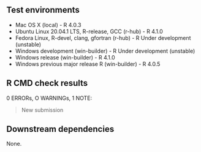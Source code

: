 ## Test environments

* Mac OS X (local) - R 4.0.3
* Ubuntu Linux 20.04.1 LTS, R-release, GCC (r-hub) - R 4.1.0
* Fedora Linux, R-devel, clang, gfortran (r-hub) - R Under development (unstable)
* Windows development (win-builder) - R Under development (unstable)
* Windows release (win-builder) - R 4.1.0
* Windows previous major release R (win-builder) - R 4.0.5

## R CMD check results

0 ERRORs, O WARNINGs, 1 NOTE:

> New submission

## Downstream dependencies

None.

